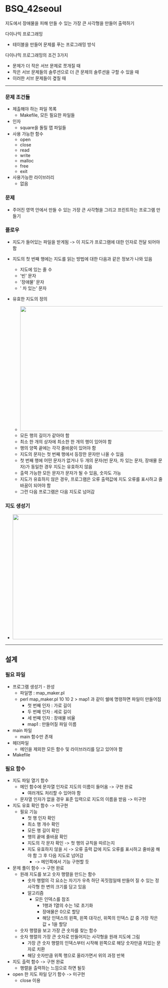 # BSQ_42seoul
지도에서 장애물을 피해 만들 수 있는 가장 큰 사각형을 만들어 출력하기

다이나믹 프로그래밍

- 테이블을 만들어 문제를 푸는 프로그래밍 방식


다이나믹 프로그래밍의 조건 3가지

- 문제가 더 작은 서브 문제로 쪼개질 때
- 작은 서브 문제들의 솔루션으로 더 큰 문제의 솔루션을 구할 수 있을 때
- 이러한 서브 문제들이 곂칠 때
---

### 문제 조건들

- 제출해야 하는 파일 목록
	- Makefile, 모든 필요한 파일들
- 인자
	- square을 돌릴 맵 파일들
- 사용 가능한 함수
	- open
	- close
	- read
	- write
	- malloc
	- free
	- exit
- 사용가능한 라이브러리
	- 없음


### 문제

- 주어진 영역 안에서 만들 수 있는 가장 큰 사각형을 그리고 프린트하는 프로그램 만들기


### 플로우

- 지도가 들어있는 파일을 받게됨 -> 이 지도가 프로그램에 대한 인자로 전달 되어야 함
- 지도의 첫 번째 행에는 지도를 읽는 방법에 대한 다음과 같은 정보가 나와 있음
	- 지도에 있는 줄 수
	- '빈' 문자
	- '장애물' 문자
	- ' 차 있는' 문자
	  
- 유효한 지도의 정의
  	- <img src="https://user-images.githubusercontent.com/78855847/154825456-57136b40-1ae3-4fe2-81ae-c7d13f2cf7fc.png" width="500" height="400">
	- 모든 행의 길이가 같아야 함
	- 최소 한 개의 상자에 최소한 한 개의 행이 있어야 함
	- 행의 양쪽 끝에는 각각 줄바꿈이 있어야 함
	- 지도의 문자는 첫 번째 행에서 등장한 문자만 나올 수 있음
	- 첫 번째 행에 어떤 문자가 없거나 두 개의 문자(빈 문자, 차 있는 문자, 장애물 문자)가 동일한 경우 지도는 유효하지 않음
	- 출력 가능한 모든 문자가 문자가 될 수 있음, 숫자도 가능
	- 지도가 유효하지 않은 경우, 프로그램은 오류 출력값에 지도 오류를 표시하고 줄 바꿈이 되어야 함
	- 그런 다음 프로그램은 다음 지도로 넘어감


### 지도 생성기
- <img src="https://user-images.githubusercontent.com/78855847/154825459-eec9b710-bc03-4dd8-9ab0-94c741f8682b.png" width="500" height="400">


---

## 설계



### 필요 파일

- 프로그램 생성기 - 완성
	- 파일명 : map_maker.pl
	- perl map_maker.pl 10 10 2 > map1 과 같이 쉘에 명령하면 파일이 만들어짐
		- 첫 번째 인자 : 가로 길이
		- 두 번째 인자 : 세로 길이
		- 세 번째 인자 : 장애물 비율
		- map1 : 만들어질 파일 이름
- main 파일
	- main 함수만 존재
- 헤더파일
	- 메인을 제외한 모든 함수 및 라이브러리를 담고 있어야 함
- Makefile


### 필요 함수 
- 지도 파일 열기 함수
	- 메인 함수에 문자열 인자로 지도의 이름이 들어옴	-> 구현 완료
		- 여러개도 처리할 수 있어야 함
	- 문자열 인자가 없을 경우 표준 입력으로 지도의 이름을 받음	-> 미구현
- 지도 유효 확인 함수	-> 미구현
	- 필요 기능
		- 첫 행 인자 확인
		- 최소 행 개수 확인
		- 모든 행 길이 확인
		- 행의 끝에 줄바꿈 확인
		- 지도의 각 문자 확인 -> 첫 행의 규칙을 따르는지
		- 지도 유효하지 않을 시 -> 오류 출력 값에 지도 오류를 표시하고 줄바꿈 해야 함 그 후 다음 지도로 넘어감
			- ->  메인쪽에서 기능 구현할 듯
- 문제 풀이 함수	-> 구현 완료
	- 원래 지도를 보고 숫자 행렬을 만드는 함수
		- 숫자 행렬의 각 요소는 자기가 우측 하단 꼭짓점일때 만들어 질 수 있는 정사각형 한 변의 크기를 담고 있음
		- 알고리즘
			- 모든 인덱스를 참조
				- 1행과 1열의 수는 1로 초기화
				- 장애물은 0으로 할당
				- 해당 인덱스의 왼쪽, 왼쪽 대각선, 위쪽의 인덱스 값 중 가장 작은 값 + 1을 할당
	- 숫자 행렬을 보고 가장 큰 숫자를 찾는 함수
	- 숫자 행렬의 가장 큰 숫자로 만들어지는 사각형을 원래 지도에 그림
		- 가장 큰 숫자 행렬의 인덱스부터 시작해 왼쪽으로 해당 숫자만큼 차있는 문자로 치환
		- 해당 숫자만큼 위쪽 행으로 올라가면서 위의 과정 반복
- 지도 출력 함수	-> 구현 완료
	- 행렬을 출력하는 느낌으로 하면 될듯
- open 한 지도 파일 닫기 함수	-> 미구현
	- close 이용
